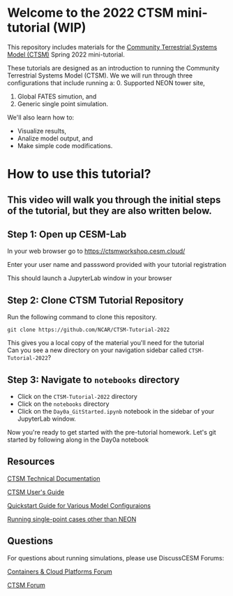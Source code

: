 # Welcome to the 2022 CTSM mini-tutorial (WIP)
This repository includes materials for the [Community Terrestrial Systems Model (CTSM)](https://github.com/ESCOMP/CTSM) Spring 2022 mini-tutorial. 


These tutorials are designed as an introduction to running the Community Terrestrial Systems Model (CTSM).  We we will run through three configurations that include running a:
0. Supported NEON tower site,
1. Global FATES simution, and
2. Generic single point simulation.  

We'll also learn how to: 
- Visualize results, 
- Analize model output, and 
- Make simple code modifications.

# How to use this tutorial?

## This video will walk you through the initial steps of the tutorial, but they are also written below.


## Step 1: Open up CESM-Lab
In your web browser go to https://ctsmworkshop.cesm.cloud/

Enter your user name and passsword provided with your tutorial registration
 
This should launch a JupyterLab window in your browser

## Step 2: Clone CTSM Tutorial Repository
Run the following command to clone this repository. 

```
git clone https://github.com/NCAR/CTSM-Tutorial-2022
```

This gives you a local copy of the material you'll need for the tutorial
\
Can you see a new directory on your navigation sidebar called `CTSM-Tutorial-2022`?

## Step 3: Navigate to `notebooks` directory
- Click on the `CTSM-Tutorial-2022` directory
- Click on the `notebooks` directory
- Click on the `Day0a_GitStarted.ipynb` notebook in the sidebar of your JupyterLab window.

Now you're ready to get started with the pre-tutorial homework.  Let's git started by following along in the Day0a notebook
 
## Resources

[CTSM Technical Documentation](https://escomp.github.io/ctsm-docs/versions/master/html/index.html)

[CTSM User's Guide](https://escomp.github.io/ctsm-docs/versions/master/html/users_guide/index.html)

[Quickstart Guide for Various Model Configuraions](https://escomp.github.io/CESM/release-cesm2/quickstart.html#create-a-case)

[Running single-point cases other than NEON](https://escomp.github.io/ctsm-docs/versions/master/html/users_guide/running-single-points/single-point-and-regional-grid-configurations.html)


## Questions

For questions about running simulations, please use DiscussCESM Forums:

[Containers & Cloud Platforms Forum](https://bb.cgd.ucar.edu/cesm/forums/containers-cloud-platforms.162/)

[CTSM Forum](https://bb.cgd.ucar.edu/cesm/forums/ctsm-clm-mosart-rtm.134/)

